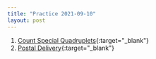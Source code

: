 ```yaml
---
title: "Practice 2021-09-10"
layout: post
---
```


1. [Count Special Quadruplets](https://leetcode.com/problems/count-special-quadruplets/){:target="_blank"}
2. [Postal Delivery](https://open.kattis.com/problems/delivery){:target="_blank"}
